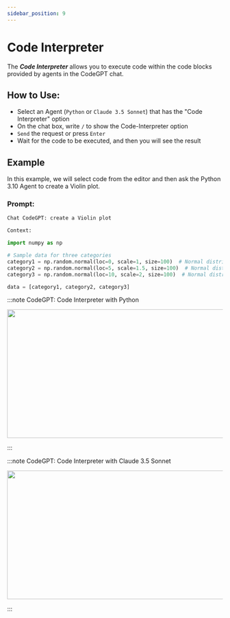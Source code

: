 ```yaml
---
sidebar_position: 9
---
```


# Code Interpreter

The ***Code Interpreter*** allows you to execute code within the code blocks provided by agents in the CodeGPT chat.

## How to Use:
- Select an Agent (`Python` or `Claude 3.5 Sonnet`) that has the "Code Interpreter" option
- On the chat box, write `/` to show the Code-Interpreter option
- `Send` the request or press `Enter`
- Wait for the code to be executed, and then you will see the result

## Example
In this example, we will select code from the editor and then ask the Python 3.10 Agent to create a Violin plot.

### Prompt:

```python 
Chat CodeGPT: create a Violin plot

Context:

import numpy as np

# Sample data for three categories
category1 = np.random.normal(loc=0, scale=1, size=100)  # Normal distribution centered at 0
category2 = np.random.normal(loc=5, scale=1.5, size=100)  # Normal distribution centered at 5
category3 = np.random.normal(loc=10, scale=2, size=100)  # Normal distribution centered at 10

data = [category1, category2, category3]

```

:::note CodeGPT: Code Interpreter with Python
<p align="center">
      <img width="550" height="300" src="https://github.com/JudiniLabs/code-gpt-docs/assets/6216945/dfb51437-3706-438e-ba32-abf1f7d61213" />
</p>
:::

:::note CodeGPT: Code Interpreter with Claude 3.5 Sonnet
<p align="center">
      <img width="550" height="300" src="https://github.com/user-attachments/assets/a07315f1-ca9e-4b2c-a895-f8463025410a" />


      

</p>
:::



